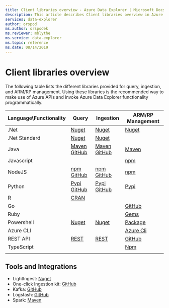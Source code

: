 ```yaml
---
title: Client libraries overview - Azure Data Explorer | Microsoft Docs
description: This article describes Client libraries overview in Azure Data Explorer.
services: data-explorer
author: orspod
ms.author: orspodek
ms.reviewer: mblythe
ms.service: data-explorer
ms.topic: reference
ms.date: 08/14/2019
---
```

# Client libraries overview

The following table lists the different libraries provided for query, ingestion, and ARM/RP management. Using these libraries is the recommended way to make use of Azure APIs and invoke Azure Data Explorer functionality programmatically. 


|    Language\Functionality    	|    Query    	|    Ingestion    	|    ARM/RP Management    	|
|------------------------------	|--------------------------------------------------------------------------------------------------------------------------------------------------------------------------------------------------------------------------------------------	|--------------------------------------------------------------------------------------------------------------------------------------------------------------------	|------------------------------------------------------------------------------------------------------------------------------	|
|    .Net    	|    [Nuget](https://www.nuget.org/packages/Microsoft.Azure.Kusto.Data/)        	|    [Nuget](https://www.nuget.org/packages/Microsoft.Azure.Kusto.Ingest/)    	|    [Nuget](https://www.nuget.org/packages/Microsoft.Azure.Management.Kusto/1.0.0)     	|
|    .Net Standard    	|    [Nuget](https://www.nuget.org/packages/Microsoft.Azure.Kusto.Data.NETStandard/)    	|    [Nuget](https://www.nuget.org/packages/Microsoft.Azure.Kusto.Ingest.NETStandard/)    	|        	|
|    Java    	|    [Maven](https://mvnrepository.com/artifact/com.microsoft.azure.kusto/kusto-data) [GitHub](https://github.com/Azure/azure-kusto-java/tree/master/data)    	|    [Maven](https://mvnrepository.com/artifact/com.microsoft.azure.kusto/kusto-ingest) [GitHub](https://github.com/Azure/azure-kusto-java/tree/master/ingest)    	|    [Maven](https://mvnrepository.com/artifact/com.microsoft.azure.kusto.v2019_01_21/azure-mgmt-kusto)    	|
|    Javascript    	|         	|         	|    [npm](https://www.npmjs.com/package/@azure/arm-kusto)     	|
|    NodeJS    	|    [npm](https://www.npmjs.com/package/azure-kusto-data) [GitHub](https://github.com/Azure/azure-kusto-node/tree/master/azure-kusto-data)    	|    [npm](https://www.npmjs.com/package/azure-kusto-ingest)       [GitHub](https://github.com/Azure/azure-kusto-node/tree/master/azure-kusto-ingest)    	|    [npm](https://www.npmjs.com/package/azure-arm-kusto/v/2.0.0)    	|
|    Python    	|    [Pypi](https://pypi.org/project/azure-kusto-ingest/)    [GitHub](https://github.com/Azure/azure-kusto-python/tree/master/azure-kusto-data)    	|    [Pypi](https://pypi.org/project/azure-kusto-data/)      [GitHub](https://github.com/Azure/azure-kusto-python/tree/master/azure-kusto-ingest)    	|    [Pypi](https://pypi.org/project/azure-mgmt-kusto/0.3.0/)    	|
|    R    	|    [CRAN](https://cran.r-project.org/web/packages/AzureKusto/index.html)           	|         	|        	|
|    Go    	|         	|         	|        [GitHub](https://github.com/Azure/azure-sdk-for-go/tree/master/services/kusto/mgmt/2019-01-21/kusto)    	|
|    Ruby    	|         	|         	|    [Gems](https://rubygems.org/gems/azure_mgmt_kusto/versions/0.17.1)     	|
|    Powershell    	|    [Nuget](https://www.nuget.org/packages/Microsoft.Azure.Kusto.Tools/)    	|    [Nuget](https://www.nuget.org/packages/Microsoft.Azure.Kusto.Tools/)    	|    [Package](https://www.powershellgallery.com/packages/Az.Kusto/)     	|
|    Azure   CLI    	|         	|         	|    [Azure Cli](https://docs.microsoft.com/en-us/cli/azure/install-azure-cli-windows?view=azure-cli-latest)     	|
|    REST   API    	|    [REST](/azure/kusto/api/rest/)    	|    [REST](/azure/kusto/api/rest/)    	|     [GitHub](https://github.com/Azure/azure-rest-api-specs/tree/master/specification/azure-kusto/resource-manager/Microsoft.Kusto)     	|
|    TypeScript    	|         	|         	|        [Npm](https://www.npmjs.com/package/@azure/arm-kusto/v/2.0.0)    	|
|  	|  	|  	|  	|


## Tools and Integrations

* LightIngest: [Nuget](https://www.nuget.org/packages/Microsoft.Azure.Kusto.Tools/) 
* One-click Ingestion kit: [GitHub](https://github.com/Azure/azure-kusto-ingestion-tools) 
* Kafka: [GitHub](https://github.com/Azure/kafka-sink-azure-kustoLogstash)
* Logstash: [GitHub](https://github.com/Azure/logstash-output-kusto) 
* Spark: [Maven](https://mvnrepository.com/artifact/com.microsoft.azure.kusto/spark-kusto-connector)